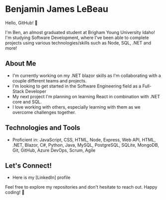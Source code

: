 # Benjamin James LeBeau

Hello, GitHub! 👋

I'm Ben, an almost graduated student at Brigham Young University Idaho! I'm studying Software Development, where I've been able to complete projects using various technologies/skills such as Node, SQL, .NET and more!

## About Me

- I'm currently working on my .NET blazor skills as I'm collaborating with a couple different teams and projects.
- I'm looking to get started in the Software Engineering field as a Full-Stack Developer
- My next project I'm planning on learning React in combination with .NET core and SQL.
- I love working with others, especially learning with them as we overcome challenges together.

## Technologies and Tools

- Proficient in: JavaScript, CSS, HTML, Node, Express, Web API, HTML, .NET, Blazor, C#, Python, Java, MySQL, PostgreSQL, SQLite, MongoDB, Git, GitHub, Azure DevOps, Scrum, Agile

## Let's Connect!

- Here is my [LinkedIn] profile

Feel free to explore my repositories and don't hesitate to reach out. Happy coding! 🚀
